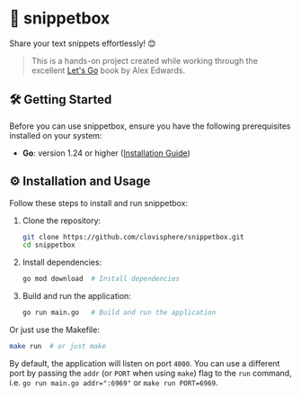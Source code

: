 # 📇 snippetbox

Share your text snippets effortlessly! 😊

> This is a hands-on project created while working through the excellent [Let's Go](https://lets-go.alexedwards.net/) book by Alex Edwards.

## 🛠️ Getting Started

Before you can use snippetbox, ensure you have the following prerequisites installed on your system:

- **Go**: version 1.24 or higher ([Installation Guide](https://go.dev/dl/))

## ⚙️ Installation and Usage

Follow these steps to install and run snippetbox:

1. Clone the repository:
   ```sh
   git clone https://github.com/clovisphere/snippetbox.git
   cd snippetbox
   ```

2. Install dependencies:
   ```sh
   go mod download  # Install dependencies
   ```

3. Build and run the application:
   ```sh
   go run main.go   # Build and run the application
   ```

Or just use the Makefile:
   ```sh
   make run  # or just make
   ```

By default, the application will listen on port `4000`. You can use a different port
by passing the `addr` (or `PORT` when using `make`) flag to the `run` command,
i.e. `go run main.go addr=":6969"` or `make run PORT=6969`.
